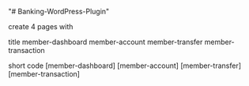 "# Banking-WordPress-Plugin" 


create 4 pages with

title
member-dashboard
member-account
member-transfer
member-transaction

short code
[member-dashboard]
[member-account]
[member-transfer]
[member-transaction]
